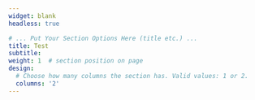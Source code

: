 ```yaml
---
widget: blank
headless: true

# ... Put Your Section Options Here (title etc.) ...
title: Test
subtitle: 
weight: 1  # section position on page
design:
  # Choose how many columns the section has. Valid values: 1 or 2.
  columns: '2'
---
```

